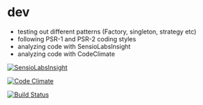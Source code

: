 dev
===
 - testing out different patterns (Factory, singleton, strategy etc)
 - following PSR-1 and PSR-2 coding styles
 - analyzing code with SensioLabsInsight
 - analyzing code with CodeClimate
 
[![SensioLabsInsight](https://insight.sensiolabs.com/projects/c9ed271d-9842-49be-90c0-16e921980f7a/big.png)](https://insight.sensiolabs.com/projects/c9ed271d-9842-49be-90c0-16e921980f7a)

[![Code Climate](https://codeclimate.com/github/kaurikk/dev/badges/gpa.svg)](https://codeclimate.com/github/kaurikk/dev)

[![Build Status](https://travis-ci.org/kaurikk/Dev.svg?branch=master)](https://travis-ci.org/kaurikk/Dev)
